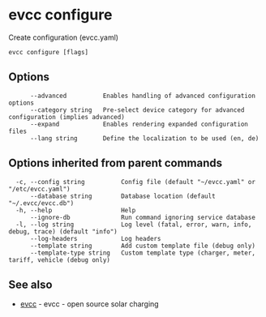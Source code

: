# evcc configure

Create configuration (evcc.yaml)

```
evcc configure [flags]
```

## Options

```
      --advanced          Enables handling of advanced configuration options
      --category string   Pre-select device category for advanced configuration (implies advanced)
      --expand            Enables rendering expanded configuration files
      --lang string       Define the localization to be used (en, de)
```

## Options inherited from parent commands

```
  -c, --config string          Config file (default "~/evcc.yaml" or "/etc/evcc.yaml")
      --database string        Database location (default "~/.evcc/evcc.db")
  -h, --help                   Help
      --ignore-db              Run command ignoring service database
  -l, --log string             Log level (fatal, error, warn, info, debug, trace) (default "info")
      --log-headers            Log headers
      --template string        Add custom template file (debug only)
      --template-type string   Custom template type (charger, meter, tariff, vehicle (debug only)
```

## See also

* [evcc](evcc.md)	 - evcc - open source solar charging


